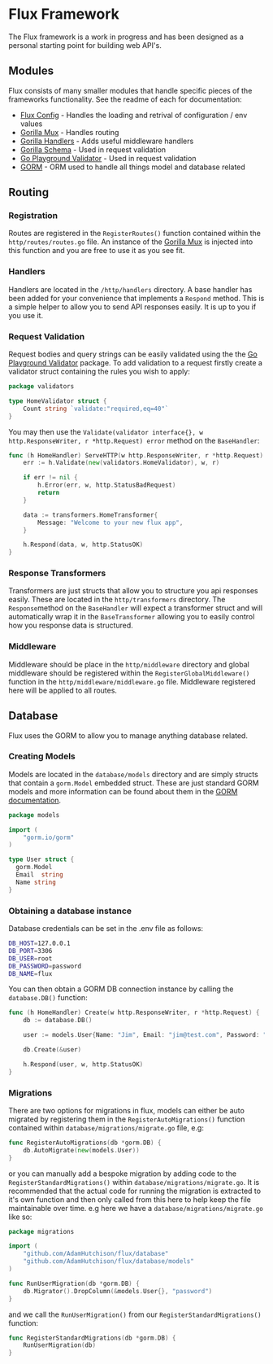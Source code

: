 # Flux Framework

The Flux framework is a work in progress and has been designed as a personal starting point for building web API's.

## Modules
Flux consists of many smaller modules that handle specific pieces of the frameworks functionality. See the readme of each for documentation:

* [Flux Config](https://github.com/AdamHutchison/flux-config) - Handles the loading and retrival of configuration / env values
* [Gorilla Mux](https://github.com/gorilla/mux) - Handles routing
* [Gorilla Handlers](https://github.com/gorilla/handlers) - Adds useful middleware handlers
* [Gorilla Schema](https://github.com/gorilla/schema) - Used in request validation
* [Go Playground Validator](https://github.com/go-playground/validator) - Used in request validation
* [GORM](https://gorm.io/index.html) - ORM used to handle all things model and database related

## Routing

### Registration
Routes are registered in the `RegisterRoutes()` function contained within the `http/routes/routes.go` file. An instance of the [Gorilla Mux](https://github.com/gorilla/mux) is injected into this function and you are free to use it as you see fit.

### Handlers
Handlers are located in the `/http/handlers` directory. A base handler has been added for your convenience that implements a `Respond` method. This is a simple helper to allow you to send API responses easily. It is up to you if you use it.

### Request Validation
Request bodies and query strings can be easily validated using the the [Go Playground Validator](https://github.com/go-playground/validator) package. To add validation to a request firstly create a validator struct containing the rules you wish to apply:

```go
package validators

type HomeValidator struct {
	Count string `validate:"required,eq=40"`
}
```

You may then use the `Validate(validator interface{}, w http.ResponseWriter, r *http.Request) error` method on the `BaseHandler`:

```go
func (h HomeHandler) ServeHTTP(w http.ResponseWriter, r *http.Request) {
	err := h.Validate(new(validators.HomeValidator), w, r)

	if err != nil {
		h.Error(err, w, http.StatusBadRequest)
		return
	}

	data := transformers.HomeTransformer{
		Message: "Welcome to your new flux app",
	}

	h.Respond(data, w, http.StatusOK)
}
```

### Response Transformers
Transformers are just structs that allow you to structure you api responses easily. These are located in the `http/transformers` directory. The `Response`method on the `BaseHandler` will expect a transformer struct and will automatically wrap it in the `BaseTransformer` allowing you to easily control how you response data is structured.

### Middleware
Middleware should be place in the `http/middleware` directory and global middleware should be registered within the `RegisterGlobalMiddleware()` function in the `http/middleware/middleware.go` file. Middleware registered here will be applied to all routes.

## Database
Flux uses the GORM to allow you to manage anything database related.

### Creating Models
Models are located in the `database/models` directory and are simply structs that contain a `gorm.Model` embedded struct. These are just standard GORM models and more information can be found about them in the [GORM documentation](https://gorm.io/docs/models.html).

```go
package models

import (
	"gorm.io/gorm"
)

type User struct {
  gorm.Model
  Email  string
  Name string
}
```

### Obtaining a database instance
Database credentials can be set in the .env file as follows:
```bash
DB_HOST=127.0.0.1
DB_PORT=3306
DB_USER=root
DB_PASSWORD=password
DB_NAME=flux
```

You can then obtain a GORM DB connection instance by calling the `database.DB()` function:

```go
func (h HomeHandler) Create(w http.ResponseWriter, r *http.Request) {
	db := database.DB()

	user := models.User{Name: "Jim", Email: "jim@test.com", Password: "Super Secure"}

	db.Create(&user)

	h.Respond(user, w, http.StatusOK)
}
```

### Migrations

There are two options for migrations in flux, models can either be auto migrated by registering them in the `RegisterAutoMigrations()` function contained within `database/migrations/migrate.go` file, e.g:

```go
func RegisterAutoMigrations(db *gorm.DB) {
	db.AutoMigrate(new(models.User))
}
```

or you can manually add a bespoke migration by adding code to the `RegisterStandardMigrations()` within `database/migrations/migrate.go`. It is recommended that the actual code for running the migration is extracted to it's own function and then only called from this here to help keep the file maintainable over time. e.g here we have a `database/migrations/migrate.go` like so:

```go
package migrations

import (
	"github.com/AdamHutchison/flux/database"
	"github.com/AdamHutchison/flux/database/models"
)

func RunUserMigration(db *gorm.DB) {
	db.Migrator().DropColumn(&models.User{}, "password")
}
```

and we call the `RunUserMigration()` from our `RegisterStandardMigrations()` function:

```go
func RegisterStandardMigrations(db *gorm.DB) {
	RunUserMigration(db)
}
```